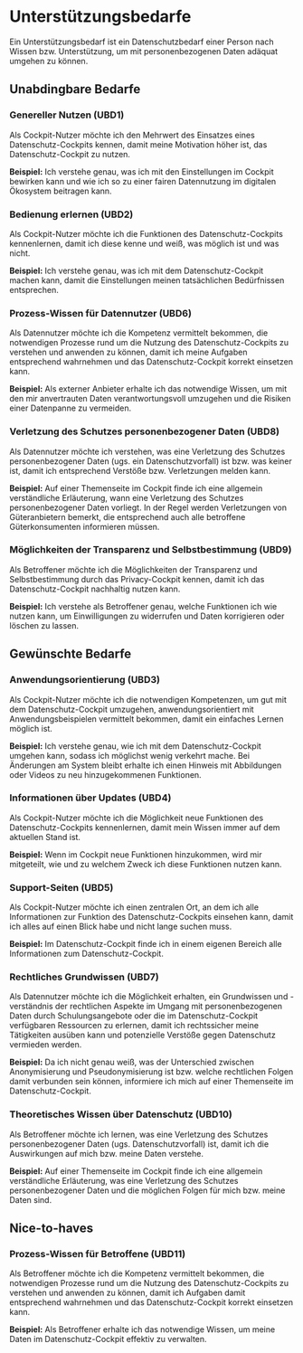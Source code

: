 # Unterstützungsbedarfe

Ein Unterstützungsbedarf ist ein Datenschutzbedarf einer Person nach Wissen bzw. Unterstützung, um mit personenbezogenen Daten adäquat umgehen zu können.
## Unabdingbare Bedarfe

### Genereller Nutzen (UBD1)

Als Cockpit-Nutzer möchte ich den Mehrwert des Einsatzes eines Datenschutz-Cockpits kennen, damit meine Motivation höher ist, das Datenschutz-Cockpit zu nutzen.

**Beispiel:** Ich verstehe genau, was ich mit den Einstellungen im Cockpit bewirken kann und wie ich so zu einer fairen Datennutzung im digitalen Ökosystem beitragen kann.

### Bedienung erlernen (UBD2)

Als Cockpit-Nutzer möchte ich die Funktionen des Datenschutz-Cockpits kennenlernen, damit ich diese kenne und weiß, was möglich ist und was nicht.

**Beispiel:** Ich verstehe genau, was ich mit dem Datenschutz-Cockpit machen kann, damit die Einstellungen meinen tatsächlichen Bedürfnissen entsprechen.

### Prozess-Wissen für Datennutzer (UBD6)

Als Datennutzer möchte ich die Kompetenz vermittelt bekommen, die notwendigen Prozesse rund um die Nutzung des Datenschutz-Cockpits zu verstehen und anwenden zu können, damit ich meine Aufgaben entsprechend wahrnehmen und das Datenschutz-Cockpit korrekt einsetzen kann.

**Beispiel:** Als externer Anbieter erhalte ich das notwendige Wissen, um mit den mir anvertrauten Daten verantwortungsvoll umzugehen und die Risiken einer Datenpanne zu vermeiden.

### Verletzung des Schutzes personenbezogener Daten (UBD8)

Als Datennutzer möchte ich verstehen, was eine Verletzung des Schutzes personenbezogener Daten (ugs. ein Datenschutzvorfall) ist bzw. was keiner ist, damit ich entsprechend Verstöße bzw. Verletzungen melden kann.

**Beispiel:** Auf einer Themenseite im Cockpit finde ich eine allgemein verständliche Erläuterung, wann eine Verletzung des Schutzes personenbezogener Daten vorliegt. In der Regel werden Verletzungen von Güteranbietern bemerkt, die entsprechend auch alle betroffene Güterkonsumenten informieren müssen.

### Möglichkeiten der Transparenz und Selbstbestimmung (UBD9)

Als Betroffener möchte ich die Möglichkeiten der Transparenz und Selbstbestimmung durch das Privacy-Cockpit kennen, damit ich das Datenschutz-Cockpit nachhaltig nutzen kann.

**Beispiel:** Ich verstehe als Betroffener genau, welche Funktionen ich wie nutzen kann, um Einwilligungen zu widerrufen und Daten korrigieren oder löschen zu lassen.



## Gewünschte Bedarfe 

### Anwendungsorientierung (UBD3)

Als Cockpit-Nutzer möchte ich die notwendigen Kompetenzen, um gut mit dem Datenschutz-Cockpit umzugehen, anwendungsorientiert mit Anwendungsbeispielen vermittelt bekommen, damit ein einfaches Lernen möglich ist.

**Beispiel:** Ich verstehe genau, wie ich mit dem Datenschutz-Cockpit umgehen kann, sodass ich möglichst wenig verkehrt mache. Bei Änderungen am System bleibt erhalte ich einen Hinweis mit Abbildungen oder Videos zu neu hinzugekommenen Funktionen.

### Informationen über Updates (UBD4)

Als Cockpit-Nutzer möchte ich die Möglichkeit neue Funktionen des Datenschutz-Cockpits kennenlernen, damit mein Wissen immer auf dem aktuellen Stand ist.

**Beispiel:** Wenn im Cockpit neue Funktionen hinzukommen, wird mir mitgeteilt, wie und zu welchem Zweck ich diese Funktionen nutzen kann.

### Support-Seiten (UBD5)

Als Cockpit-Nutzer möchte ich einen zentralen Ort, an dem ich alle Informationen zur Funktion des Datenschutz-Cockpits einsehen kann, damit ich alles auf einen Blick habe und nicht lange suchen muss.

**Beispiel:** Im Datenschutz-Cockpit finde ich in einem eigenen Bereich alle Informationen zum Datenschutz-Cockpit.



### Rechtliches Grundwissen (UBD7)

Als Datennutzer möchte ich die Möglichkeit erhalten, ein Grundwissen und -verständnis der rechtlichen Aspekte im Umgang mit personenbezogenen Daten durch Schulungsangebote oder die im Datenschutz-Cockpit verfügbaren Ressourcen zu erlernen, damit ich rechtssicher meine Tätigkeiten ausüben kann und potenzielle Verstöße gegen Datenschutz vermieden werden.

**Beispiel:** Da ich nicht genau weiß, was der Unterschied zwischen Anonymisierung und Pseudonymisierung ist bzw. welche rechtlichen Folgen damit verbunden sein können, informiere ich mich auf einer Themenseite im Datenschutz-Cockpit.

### Theoretisches Wissen über Datenschutz (UBD10)

Als Betroffener möchte ich lernen, was eine Verletzung des Schutzes personenbezogener Daten (ugs. Datenschutzvorfall) ist, damit ich die Auswirkungen auf mich bzw. meine Daten verstehe.

**Beispiel:** Auf einer Themenseite im Cockpit finde ich eine allgemein verständliche Erläuterung, was eine Verletzung des Schutzes personenbezogener Daten und die möglichen Folgen für mich bzw. meine Daten sind.

## Nice-to-haves

### Prozess-Wissen für Betroffene (UBD11)

Als Betroffener möchte ich die Kompetenz vermittelt bekommen, die notwendigen Prozesse rund um die Nutzung des Datenschutz-Cockpits zu verstehen und anwenden zu können, damit ich Aufgaben damit entsprechend wahrnehmen und das Datenschutz-Cockpit korrekt einsetzen kann.


**Beispiel:** Als Betroffener erhalte ich das notwendige Wissen, um meine Daten im Datenschutz-Cockpit effektiv zu verwalten.

